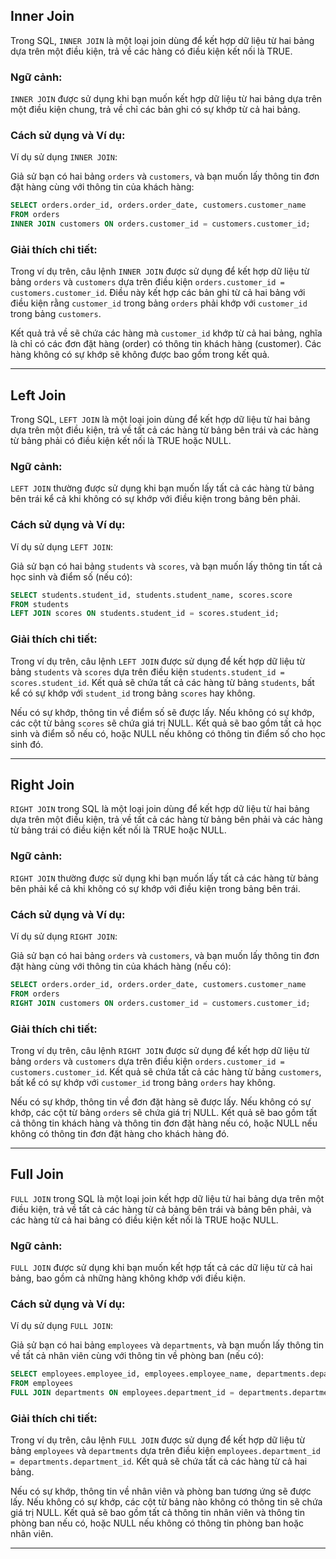 ## Inner Join

Trong SQL, `INNER JOIN` là một loại join dùng để kết hợp dữ liệu từ hai bảng dựa trên một điều kiện, trả về các hàng có điều kiện kết nối là TRUE.

### Ngữ cảnh:

`INNER JOIN` được sử dụng khi bạn muốn kết hợp dữ liệu từ hai bảng dựa trên một điều kiện chung, trả về chỉ các bản ghi có sự khớp từ cả hai bảng.

### Cách sử dụng và Ví dụ:

Ví dụ sử dụng `INNER JOIN`:

Giả sử bạn có hai bảng `orders` và `customers`, và bạn muốn lấy thông tin đơn đặt hàng cùng với thông tin của khách hàng:

```sql
SELECT orders.order_id, orders.order_date, customers.customer_name
FROM orders
INNER JOIN customers ON orders.customer_id = customers.customer_id;
```

### Giải thích chi tiết:

Trong ví dụ trên, câu lệnh `INNER JOIN` được sử dụng để kết hợp dữ liệu từ bảng `orders` và `customers` dựa trên điều kiện `orders.customer_id = customers.customer_id`. Điều này kết hợp các bản ghi từ cả hai bảng với điều kiện rằng `customer_id` trong bảng `orders` phải khớp với `customer_id` trong bảng `customers`.

Kết quả trả về sẽ chứa các hàng mà `customer_id` khớp từ cả hai bảng, nghĩa là chỉ có các đơn đặt hàng (order) có thông tin khách hàng (customer). Các hàng không có sự khớp sẽ không được bao gồm trong kết quả.

---

## Left Join

Trong SQL, `LEFT JOIN` là một loại join dùng để kết hợp dữ liệu từ hai bảng dựa trên một điều kiện, trả về tất cả các hàng từ bảng bên trái và các hàng từ bảng phải có điều kiện kết nối là TRUE hoặc NULL.

### Ngữ cảnh:

`LEFT JOIN` thường được sử dụng khi bạn muốn lấy tất cả các hàng từ bảng bên trái kể cả khi không có sự khớp với điều kiện trong bảng bên phải.

### Cách sử dụng và Ví dụ:

Ví dụ sử dụng `LEFT JOIN`:

Giả sử bạn có hai bảng `students` và `scores`, và bạn muốn lấy thông tin tất cả học sinh và điểm số (nếu có):

```sql
SELECT students.student_id, students.student_name, scores.score
FROM students
LEFT JOIN scores ON students.student_id = scores.student_id;
```

### Giải thích chi tiết:

Trong ví dụ trên, câu lệnh `LEFT JOIN` được sử dụng để kết hợp dữ liệu từ bảng `students` và `scores` dựa trên điều kiện `students.student_id = scores.student_id`. Kết quả sẽ chứa tất cả các hàng từ bảng `students`, bất kể có sự khớp với `student_id` trong bảng `scores` hay không.

Nếu có sự khớp, thông tin về điểm số sẽ được lấy. Nếu không có sự khớp, các cột từ bảng `scores` sẽ chứa giá trị NULL. Kết quả sẽ bao gồm tất cả học sinh và điểm số nếu có, hoặc NULL nếu không có thông tin điểm số cho học sinh đó.

---

## Right Join

`RIGHT JOIN` trong SQL là một loại join dùng để kết hợp dữ liệu từ hai bảng dựa trên một điều kiện, trả về tất cả các hàng từ bảng bên phải và các hàng từ bảng trái có điều kiện kết nối là TRUE hoặc NULL.

### Ngữ cảnh:

`RIGHT JOIN` thường được sử dụng khi bạn muốn lấy tất cả các hàng từ bảng bên phải kể cả khi không có sự khớp với điều kiện trong bảng bên trái.

### Cách sử dụng và Ví dụ:

Ví dụ sử dụng `RIGHT JOIN`:

Giả sử bạn có hai bảng `orders` và `customers`, và bạn muốn lấy thông tin đơn đặt hàng cùng với thông tin của khách hàng (nếu có):

```sql
SELECT orders.order_id, orders.order_date, customers.customer_name
FROM orders
RIGHT JOIN customers ON orders.customer_id = customers.customer_id;
```

### Giải thích chi tiết:

Trong ví dụ trên, câu lệnh `RIGHT JOIN` được sử dụng để kết hợp dữ liệu từ bảng `orders` và `customers` dựa trên điều kiện `orders.customer_id = customers.customer_id`. Kết quả sẽ chứa tất cả các hàng từ bảng `customers`, bất kể có sự khớp với `customer_id` trong bảng `orders` hay không.

Nếu có sự khớp, thông tin về đơn đặt hàng sẽ được lấy. Nếu không có sự khớp, các cột từ bảng `orders` sẽ chứa giá trị NULL. Kết quả sẽ bao gồm tất cả thông tin khách hàng và thông tin đơn đặt hàng nếu có, hoặc NULL nếu không có thông tin đơn đặt hàng cho khách hàng đó.

---

## Full Join

`FULL JOIN` trong SQL là một loại join kết hợp dữ liệu từ hai bảng dựa trên một điều kiện, trả về tất cả các hàng từ cả bảng bên trái và bảng bên phải, và các hàng từ cả hai bảng có điều kiện kết nối là TRUE hoặc NULL.

### Ngữ cảnh:

`FULL JOIN` được sử dụng khi bạn muốn kết hợp tất cả các dữ liệu từ cả hai bảng, bao gồm cả những hàng không khớp với điều kiện.

### Cách sử dụng và Ví dụ:

Ví dụ sử dụng `FULL JOIN`:

Giả sử bạn có hai bảng `employees` và `departments`, và bạn muốn lấy thông tin về tất cả nhân viên cùng với thông tin về phòng ban (nếu có):

```sql
SELECT employees.employee_id, employees.employee_name, departments.department_name
FROM employees
FULL JOIN departments ON employees.department_id = departments.department_id;
```

### Giải thích chi tiết:

Trong ví dụ trên, câu lệnh `FULL JOIN` được sử dụng để kết hợp dữ liệu từ bảng `employees` và `departments` dựa trên điều kiện `employees.department_id = departments.department_id`. Kết quả sẽ chứa tất cả các hàng từ cả hai bảng.

Nếu có sự khớp, thông tin về nhân viên và phòng ban tương ứng sẽ được lấy. Nếu không có sự khớp, các cột từ bảng nào không có thông tin sẽ chứa giá trị NULL. Kết quả sẽ bao gồm tất cả thông tin nhân viên và thông tin phòng ban nếu có, hoặc NULL nếu không có thông tin phòng ban hoặc nhân viên.

---

